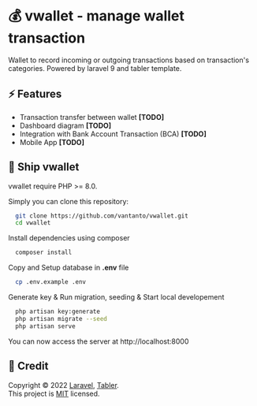 
# 💰 vwallet - manage wallet transaction

Wallet to record incoming or outgoing transactions based on transaction's categories. Powered by laravel 9 and tabler template. 


## ⚡ Features

- Transaction transfer between wallet **[TODO]**
- Dashboard diagram **[TODO]**
- Integration with Bank Account Transaction (BCA) **[TODO]**
- Mobile App **[TODO]**


## 🚀 Ship vwallet

vwallet require PHP >= 8.0.

Simply you can clone this repository:

```bash
  git clone https://github.com/vantanto/vwallet.git
  cd vwallet
```

Install dependencies using composer

```bash
  composer install
```

Copy and Setup database in **.env** file

```bash
  cp .env.example .env
```

Generate key & Run migration, seeding & Start local developement

```bash
  php artisan key:generate
  php artisan migrate --seed
  php artisan serve
```

You can now access the server at http://localhost:8000
## 📝 Credit

Copyright © 2022 [Laravel](https://laravel.com/), [Tabler](https://tabler.io/).<br />
This project is [MIT](https://github.com/vantanto/vwallet/blob/master/LICENSE) licensed.